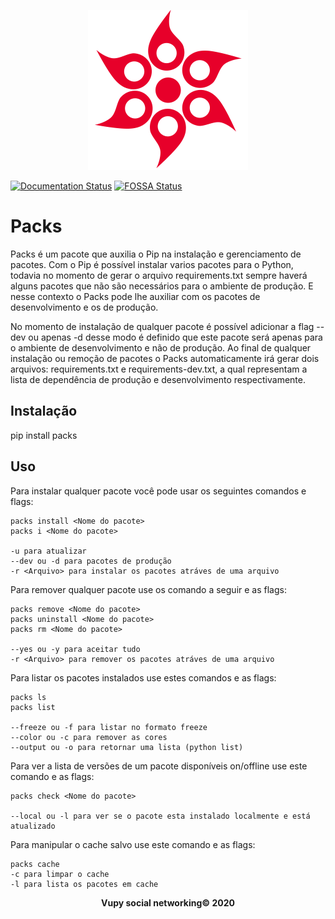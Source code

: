 <p align="center">
    <img src="https://github.com/Vupy/Packs/blob/master/Packs/logo/logo.png" width="256" height="256"/>
</p>

[![Documentation Status](https://readthedocs.org/projects/packs/badge/?version=latest)](https://packs.readthedocs.io/en/latest/?badge=latest)
[![FOSSA Status](https://app.fossa.com/api/projects/git%2Bgithub.com%2FVupy%2FPacks.svg?type=shield)](https://app.fossa.com/projects/git%2Bgithub.com%2FVupy%2FPacks?ref=badge_shield)

# Packs

Packs é um pacote que auxilia o Pip na instalação e gerenciamento de pacotes. Com o Pip é possível instalar varios pacotes para o Python, todavia no momento de gerar o arquivo requirements.txt sempre haverá alguns pacotes que não são necessários para o ambiente de produção. E nesse contexto o Packs pode lhe auxiliar com os pacotes de desenvolvimento e os de produção.

No momento de instalação de qualquer pacote é possível adicionar a flag --dev ou apenas -d desse modo é definido que este pacote será apenas para o ambiente de desenvolvimento e não de produção. Ao final de qualquer instalação ou remoção de pacotes o Packs automaticamente irá gerar dois arquivos: requirements.txt e requirements-dev.txt, a qual representam a lista de dependência de produção e desenvolvimento respectivamente.

## Instalação

pip install packs

## Uso 

Para instalar qualquer pacote você pode usar os seguintes comandos e flags:

```
packs install <Nome do pacote>
packs i <Nome do pacote>

-u para atualizar
--dev ou -d para pacotes de produção
-r <Arquivo> para instalar os pacotes atráves de uma arquivo
```

Para remover qualquer pacote use os comando a seguir e as flags:

```
packs remove <Nome do pacote>
packs uninstall <Nome do pacote>
packs rm <Nome do pacote>

--yes ou -y para aceitar tudo
-r <Arquivo> para remover os pacotes atráves de uma arquivo
```

Para listar os pacotes instalados use estes comandos e as flags:

```
packs ls
packs list

--freeze ou -f para listar no formato freeze
--color ou -c para remover as cores
--output ou -o para retornar uma lista (python list)
```

Para ver a lista de versões de um pacote disponíveis on/offline use este comando e as flags:

```
packs check <Nome do pacote>

--local ou -l para ver se o pacote esta instalado localmente e está atualizado
```

Para manipular o cache salvo use este comando e as flags:

```
packs cache
-c para limpar o cache
-l para lista os pacotes em cache
```

<strong>
    <p align="center" style="text-align: center;">Vupy social networking© 2020</p>
</strong>
